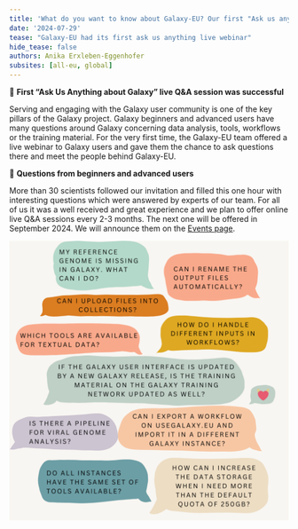 ```yaml
---
title: 'What do you want to know about Galaxy-EU? Our first "Ask us anything" Q&A session'
date: '2024-07-29'
tease: "Galaxy-EU had its first ask us anything live webinar"
hide_tease: false
authors: Anika Erxleben-Eggenhofer 
subsites: [all-eu, global]
---
```


🚀 **First “Ask Us Anything about Galaxy” live Q&A session was successful**

Serving and engaging with the Galaxy user community is one of the key pillars of the Galaxy project. Galaxy beginners and advanced users have many questions around Galaxy concerning data analysis, tools, workflows or the training material. For the very first time, the Galaxy-EU team offered a live webinar to Galaxy users and gave them the chance to ask questions there and meet the people behind Galaxy-EU.

🌟 **Questions from beginners and advanced users**

More than 30 scientists followed our invitation and filled this one hour with interesting questions which were answered by experts of our team. For all of us it was a well received and great experience and we plan to offer online live Q&A sessions every 2-3 months. The next one will be offered in September 2024. We will announce them on the [Events page](https://galaxyproject.org/events).

![User Qustions](questions_1.png)

